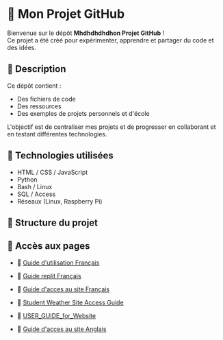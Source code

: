 # 📁 Mon Projet GitHub

Bienvenue sur le dépôt **Mhdhdhdhdhon Projet GitHub** !  
Ce projet a été créé pour expérimenter, apprendre et partager du code et des idées.

## 📌 Description

Ce dépôt contient :
- Des fichiers de code
- Des ressources
- Des exemples de projets personnels et d'école

L'objectif est de centraliser mes projets et de progresser en collaborant et en testant différentes technologies.

## 🚀 Technologies utilisées

- HTML / CSS / JavaScript
- Python
- Bash / Linux
- SQL / Access
- Réseaux (Linux, Raspberry Pi)

## 📂 Structure du projet


## 📄 Accès aux pages  

- 📘 [Guide d'utilisation Français](pages/francais/Guide_d'utilisation_Français.html)  
- 📘 [Guide replit Français](pages/francais/Guide_replit_Français.html)
- 📘 [Guide d'acces au site Français](pages/francais/acces_au_site_Français.html)

- 📙 [Student Weather Site Access Guide](pages/anglais/Student_Weather_Site_Access_Guide.pdf)  
- 📙 [USER_GUIDE_for_Website](pages/anglais/USER_GUIDE_for_Website.pdf)
- 📙 [Guide d'acces au site Anglais](pages/anglais/acces_au_site_Anglais.html)

